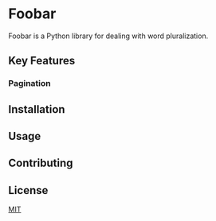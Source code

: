 # Foobar

Foobar is a Python library for dealing with word pluralization.

## Key Features

### Pagination

## Installation


## Usage


## Contributing


## License

[MIT](https://choosealicense.com/licenses/mit/)